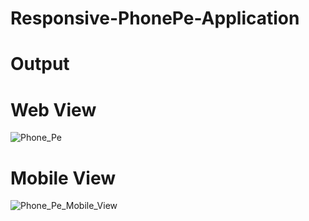 # Responsive-PhonePe-Application


# Output 
# Web View
![Phone_Pe](https://github.com/SangeethaPeddanarappagari/Responsive-PhonePe-Application/assets/120540077/022aceb3-6ea3-48ba-b60f-de91d2e13ade)
# Mobile View
![Phone_Pe_Mobile_View](https://github.com/SangeethaPeddanarappagari/Responsive-PhonePe-Application/assets/120540077/7d189912-e01b-4372-be2c-a1204d8567af)
